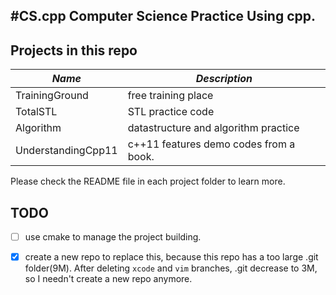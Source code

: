 #CS.cpp
Computer Science Practice Using cpp.
---

## Projects in this repo
|*Name*| *Description*|
|------|--------------|
|TrainingGround | free training place|
|TotalSTL| STL practice code |
|Algorithm | datastructure and algorithm practice |
|UnderstandingCpp11 | c++11 features demo codes from a book. |

Please check the README file in each project folder to learn more. 

## TODO

- [ ] use cmake to manage the project building.
- [x] create a new repo to replace this, because this repo has a too large .git folder(9M).
      After deleting `xcode` and `vim` branches, .git decrease to 3M, so I needn't create a new repo anymore.

